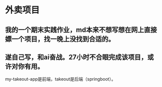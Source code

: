 # 外卖项目
## 我的一个期末实践作业，md本来不想写想在网上直接嫖一个项目，找一晚上没找到合适的。
## 遂自己写，和ai奋战。27小时不合眼完成该项目，或许对你有用。
my-takeout-app是前端，takeout是后端（springboot）。
